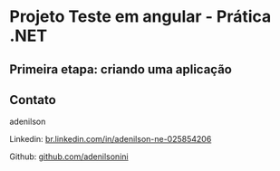 # Projeto Teste em angular - Prática .NET

## Primeira etapa: criando uma aplicação

## Contato

adenilson 

Linkedin:  [br.linkedin.com/in/adenilson-ne-025854206](https://br.linkedin.com/in/adenilson-ne-025854206)

Github:  [github.com/adenilsonini](https://github.com/adenilsonini)

